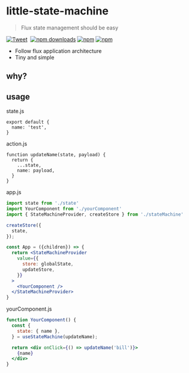 # little-state-machine

> Flux state management should be easy

[![Tweet](https://img.shields.io/twitter/url/http/shields.io.svg?style=social)](https://twitter.com/intent/tweet?text=Little-State-Machine&url=https://github.com/bluebill1049/little-state-machine)&nbsp; [![npm downloads](https://img.shields.io/npm/dm/little-state-machine.svg?style=flat-square)](https://www.npmjs.com/package/little-state-machine)
[![npm](https://img.shields.io/npm/dt/little-state-machine.svg?style=flat-square)](https://www.npmjs.com/package/little-state-machine)
[![npm](https://img.shields.io/npm/l/little-state-machine.svg?style=flat-square)](https://www.npmjs.com/package/react-lazyload-image)

- Follow flux application architecture
- Tiny and simple


## why?

## usage

state.js
```
export default {
  name: 'test',
}
```

action.js
```
function updateName(state, payload) {
  return {
    ...state,
    name: payload,
  }
}
```

app.js
```jsx
import state from './state'
import YourComponent from './yourComponent'
import { StateMachineProvider, createStore } from './stateMachine'

createStore({
  state,
});

const App = ({children}) => {
  return <StateMachineProvider
    value={{
      store: globalState,
      updateStore,
    }}
  >
    <YourComponent />
  </StateMachineProvider>
}
```

yourComponent.js
```jsx
function YourComponent() {
  const {
    state: { name },
  } = useStateMachine(updateName);

  return <div onClick={() => updateName('bill')}>
    {name}
  </div>
}
```

